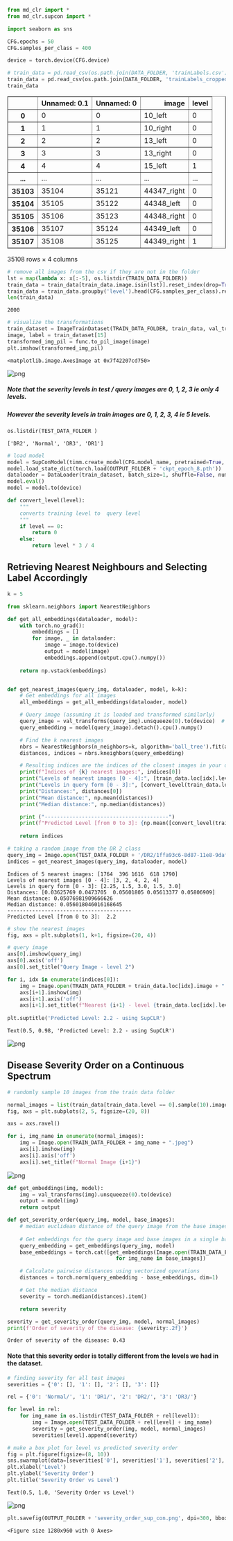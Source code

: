 ```python
from md_clr import *
from md_clr.supcon import *

import seaborn as sns
```

```python
CFG.epochs = 50
CFG.samples_per_class = 400
```

```python
device = torch.device(CFG.device)
```

```python
# train_data = pd.read_csv(os.path.join(DATA_FOLDER, 'trainLabels.csv'))
train_data = pd.read_csv(os.path.join(DATA_FOLDER, 'trainLabels_cropped.csv'))
train_data
```




<div>
<style scoped>
    .dataframe tbody tr th:only-of-type {
        vertical-align: middle;
    }

    .dataframe tbody tr th {
        vertical-align: top;
    }

    .dataframe thead th {
        text-align: right;
    }
</style>
<table border="1" class="dataframe">
  <thead>
    <tr style="text-align: right;">
      <th></th>
      <th>Unnamed: 0.1</th>
      <th>Unnamed: 0</th>
      <th>image</th>
      <th>level</th>
    </tr>
  </thead>
  <tbody>
    <tr>
      <th>0</th>
      <td>0</td>
      <td>0</td>
      <td>10_left</td>
      <td>0</td>
    </tr>
    <tr>
      <th>1</th>
      <td>1</td>
      <td>1</td>
      <td>10_right</td>
      <td>0</td>
    </tr>
    <tr>
      <th>2</th>
      <td>2</td>
      <td>2</td>
      <td>13_left</td>
      <td>0</td>
    </tr>
    <tr>
      <th>3</th>
      <td>3</td>
      <td>3</td>
      <td>13_right</td>
      <td>0</td>
    </tr>
    <tr>
      <th>4</th>
      <td>4</td>
      <td>4</td>
      <td>15_left</td>
      <td>1</td>
    </tr>
    <tr>
      <th>...</th>
      <td>...</td>
      <td>...</td>
      <td>...</td>
      <td>...</td>
    </tr>
    <tr>
      <th>35103</th>
      <td>35104</td>
      <td>35121</td>
      <td>44347_right</td>
      <td>0</td>
    </tr>
    <tr>
      <th>35104</th>
      <td>35105</td>
      <td>35122</td>
      <td>44348_left</td>
      <td>0</td>
    </tr>
    <tr>
      <th>35105</th>
      <td>35106</td>
      <td>35123</td>
      <td>44348_right</td>
      <td>0</td>
    </tr>
    <tr>
      <th>35106</th>
      <td>35107</td>
      <td>35124</td>
      <td>44349_left</td>
      <td>0</td>
    </tr>
    <tr>
      <th>35107</th>
      <td>35108</td>
      <td>35125</td>
      <td>44349_right</td>
      <td>1</td>
    </tr>
  </tbody>
</table>
<p>35108 rows × 4 columns</p>
</div>



```python
# remove all images from the csv if they are not in the folder
lst = map(lambda x: x[:-5], os.listdir(TRAIN_DATA_FOLDER))
train_data = train_data[train_data.image.isin(lst)].reset_index(drop=True)
train_data = train_data.groupby('level').head(CFG.samples_per_class).reset_index(drop=True)
len(train_data)
```




    2000



```python
# visualize the transformations
train_dataset = ImageTrainDataset(TRAIN_DATA_FOLDER, train_data, val_transforms)
image, label = train_dataset[15]
transformed_img_pil = func.to_pil_image(image)
plt.imshow(transformed_img_pil)
```




    <matplotlib.image.AxesImage at 0x7f42207cd750>




    
![png](image_retrieval_files/image_retrieval_5_1.png)
    


##### Note that the severity levels in test / query images are 0, 1, 2, 3 ie only 4 levels.
##### However the severity levels in train images are 0, 1, 2, 3, 4 ie 5 levels.

```python
os.listdir(TEST_DATA_FOLDER )
```




    ['DR2', 'Normal', 'DR3', 'DR1']



```python
# load model
model = SupConModel(timm.create_model(CFG.model_name, pretrained=True, num_classes=0))
model.load_state_dict(torch.load(OUTPUT_FOLDER + 'ckpt_epoch_8.pth'))
dataloader = DataLoader(train_dataset, batch_size=1, shuffle=False, num_workers=CFG.workers)
model.eval()
model = model.to(device)
```

```python
def convert_level(level):
    """
    converts training level to  query level
    """
    if level == 0:
        return 0
    else:
        return level * 3 / 4
```

## Retrieving Nearest Neighbours and Selecting Label Accordingly

```python
k = 5
```

```python
from sklearn.neighbors import NearestNeighbors

def get_all_embeddings(dataloader, model):
    with torch.no_grad():
        embeddings = []
        for image, _ in dataloader:
            image = image.to(device)
            output = model(image)       
            embeddings.append(output.cpu().numpy())
        
    return np.vstack(embeddings)


def get_nearest_images(query_img, dataloader, model, k=k):
    # Get embeddings for all images
    all_embeddings = get_all_embeddings(dataloader, model)

    # Query image (assuming it is loaded and transformed similarly)
    query_image = val_transforms(query_img).unsqueeze(0).to(device)  # Unsqueeze to add the batch dimension
    query_embedding = model(query_image).detach().cpu().numpy()

    # Find the k nearest images
    nbrs = NearestNeighbors(n_neighbors=k, algorithm='ball_tree').fit(all_embeddings)
    distances, indices = nbrs.kneighbors(query_embedding)

    # Resulting indices are the indices of the closest images in your dataset
    print(f"Indices of {k} nearest images:", indices[0])
    print("Levels of nearest images [0 - 4]:", [train_data.loc[idx].level for idx in indices[0]])
    print("Levels in query form [0 - 3]:", [convert_level(train_data.loc[idx].level) for idx in indices[0]])
    print("Distances:", distances[0])
    print("Mean distance:", np.mean(distances))
    print("Median distance:", np.median(distances))

    print ("----------------------------------------")
    print(f"Predicted Level [from 0 to 3]: {np.mean([convert_level(train_data.loc[idx].level) for idx in indices[0]]): .1f}")
    
    return indices
```

```python
# taking a random image from the DR 2 class
query_img = Image.open(TEST_DATA_FOLDER + '/DR2/1ffa93c6-8d87-11e8-9daf-6045cb817f5b..JPG')
indices = get_nearest_images(query_img, dataloader, model)
```

    Indices of 5 nearest images: [1764  396 1616  618 1790]
    Levels of nearest images [0 - 4]: [3, 2, 4, 2, 4]
    Levels in query form [0 - 3]: [2.25, 1.5, 3.0, 1.5, 3.0]
    Distances: [0.03625769 0.0473705  0.05601805 0.05613377 0.05806909]
    Mean distance: 0.05076981909666626
    Median distance: 0.056018046016168645
    ----------------------------------------
    Predicted Level [from 0 to 3]:  2.2


```python
# show the nearest images
fig, axs = plt.subplots(1, k+1, figsize=(20, 4))

# query image
axs[0].imshow(query_img)
axs[0].axis('off')
axs[0].set_title("Query Image - level 2")

for i, idx in enumerate(indices[0]):
    img = Image.open(TRAIN_DATA_FOLDER + train_data.loc[idx].image + ".jpeg")
    axs[i+1].imshow(img)
    axs[i+1].axis('off')
    axs[i+1].set_title(f"Nearest {i+1} - level {train_data.loc[idx].level}")
    
plt.suptitle('Predicted Level: 2.2 - using SupCLR')
```




    Text(0.5, 0.98, 'Predicted Level: 2.2 - using SupCLR')




    
![png](image_retrieval_files/image_retrieval_14_1.png)
    


## Disease Severity Order on a Continuous Spectrum

```python
# randomly sample 10 images from the train data folder

normal_images = list(train_data[train_data.level == 0].sample(10).image)
fig, axs = plt.subplots(2, 5, figsize=(20, 8))

axs = axs.ravel()

for i, img_name in enumerate(normal_images):
    img = Image.open(TRAIN_DATA_FOLDER + img_name + ".jpeg")
    axs[i].imshow(img)
    axs[i].axis('off')
    axs[i].set_title(f"Normal Image {i+1}")
```


    
![png](image_retrieval_files/image_retrieval_16_0.png)
    


```python
def get_embeddings(img, model):
    img = val_transforms(img).unsqueeze(0).to(device)
    output = model(img)
    return output

def get_severity_order(query_img, model, base_images):
    # median euclidean distance of the query image from the base images
    
    # Get embeddings for the query image and base images in a single batch
    query_embedding = get_embeddings(query_img, model)
    base_embeddings = torch.cat([get_embeddings(Image.open(TRAIN_DATA_FOLDER + img_name + ".jpeg"), model)
                                   for img_name in base_images])

    # Calculate pairwise distances using vectorized operations
    distances = torch.norm(query_embedding - base_embeddings, dim=1)

    # Get the median distance
    severity = torch.median(distances).item()

    return severity
```

```python
severity = get_severity_order(query_img, model, normal_images)
print(f'Order of severity of the disease: {severity:.2f}')
```

    Order of severity of the disease: 0.43


#### Note that this severity order is totally different from the levels we had in the dataset.

```python
# finding severity for all test images
severities = {'0': [], '1': [], '2': [], '3': []}

rel = {'0': 'Normal/', '1': 'DR1/', '2': 'DR2/', '3': 'DR3/'}

for level in rel:
    for img_name in os.listdir(TEST_DATA_FOLDER + rel[level]):
        img = Image.open(TEST_DATA_FOLDER + rel[level] + img_name)
        severity = get_severity_order(img, model, normal_images)
        severities[level].append(severity)
```

```python
# make a box plot for level vs predicted severity order
fig = plt.figure(figsize=(8, 10))
sns.swarmplot(data=[severities['0'], severities['1'], severities['2'], severities['3']])
plt.xlabel('Level')
plt.ylabel('Severity Order')
plt.title('Severity Order vs Level')
```
    Text(0.5, 1.0, 'Severity Order vs Level')




    
![png](image_retrieval_files/image_retrieval_21_2.png)
    


```python
plt.savefig(OUTPUT_FOLDER + 'severity_order_sup_con.png', dpi=300, bbox_inches='tight')
```


    <Figure size 1280x960 with 0 Axes>

